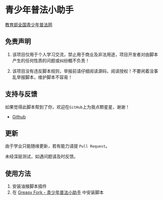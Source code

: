# 青少年普法小助手

[教育部全国青少年普法网](https://static.qspfw.moe.gov.cn/user/#/user/login?redirect=/activity)

## 免责声明

1. 该项目仅用于个人学习交流，禁止用于商业及非法用途，项目开发者对由脚本产生的任何性质的问题或纠纷概不负责！

2. 该项目没有违反脚本规则，举报前请仔细阅读源码，阅读授权！不要闲着没事乱举报脚本，维护脚本不容易！

## 支持与反馈

如果觉得此脚本帮到了你，欢迎在`GitHub`上为我点颗星星，谢谢！

+ [Github](https://github.com/Memory2314/PuFaHelper)

## 更新

由于学业只能随缘更新，若有能力请提 `Pull Request`。

未经深层测试，如遇问题请及时反馈。

## 使用方法

1. 安装油猴脚本插件
2. 在 [Greasy Fork - 青少年普法小助手](https://greasyfork.org/zh-CN/scripts/485855-青少年普法小助手) 中安装脚本
